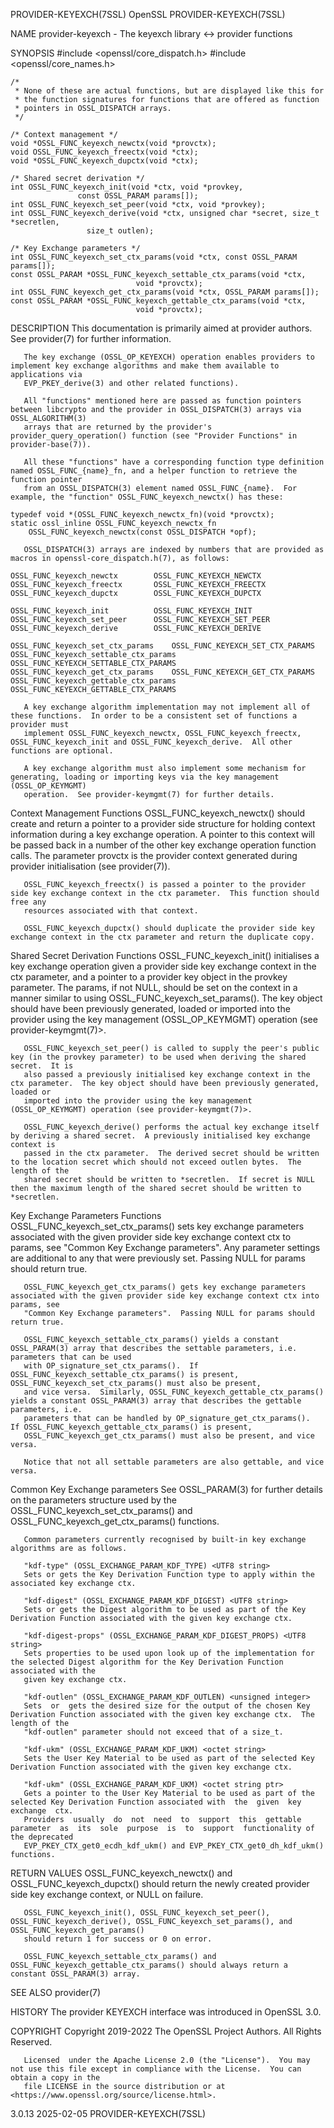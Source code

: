 PROVIDER-KEYEXCH(7SSL)							    OpenSSL							PROVIDER-KEYEXCH(7SSL)

NAME
       provider-keyexch - The keyexch library <-> provider functions

SYNOPSIS
	#include <openssl/core_dispatch.h>
	#include <openssl/core_names.h>

	/*
	 * None of these are actual functions, but are displayed like this for
	 * the function signatures for functions that are offered as function
	 * pointers in OSSL_DISPATCH arrays.
	 */

	/* Context management */
	void *OSSL_FUNC_keyexch_newctx(void *provctx);
	void OSSL_FUNC_keyexch_freectx(void *ctx);
	void *OSSL_FUNC_keyexch_dupctx(void *ctx);

	/* Shared secret derivation */
	int OSSL_FUNC_keyexch_init(void *ctx, void *provkey,
				   const OSSL_PARAM params[]);
	int OSSL_FUNC_keyexch_set_peer(void *ctx, void *provkey);
	int OSSL_FUNC_keyexch_derive(void *ctx, unsigned char *secret, size_t *secretlen,
				     size_t outlen);

	/* Key Exchange parameters */
	int OSSL_FUNC_keyexch_set_ctx_params(void *ctx, const OSSL_PARAM params[]);
	const OSSL_PARAM *OSSL_FUNC_keyexch_settable_ctx_params(void *ctx,
								void *provctx);
	int OSSL_FUNC_keyexch_get_ctx_params(void *ctx, OSSL_PARAM params[]);
	const OSSL_PARAM *OSSL_FUNC_keyexch_gettable_ctx_params(void *ctx,
								void *provctx);

DESCRIPTION
       This documentation is primarily aimed at provider authors. See provider(7) for further information.

       The key exchange (OSSL_OP_KEYEXCH) operation enables providers to implement key exchange algorithms and make them available to applications via
       EVP_PKEY_derive(3) and other related functions).

       All "functions" mentioned here are passed as function pointers between libcrypto and the provider in OSSL_DISPATCH(3) arrays via OSSL_ALGORITHM(3)
       arrays that are returned by the provider's provider_query_operation() function (see "Provider Functions" in provider-base(7)).

       All these "functions" have a corresponding function type definition named OSSL_FUNC_{name}_fn, and a helper function to retrieve the function pointer
       from an OSSL_DISPATCH(3) element named OSSL_FUNC_{name}.	 For example, the "function" OSSL_FUNC_keyexch_newctx() has these:

	typedef void *(OSSL_FUNC_keyexch_newctx_fn)(void *provctx);
	static ossl_inline OSSL_FUNC_keyexch_newctx_fn
	    OSSL_FUNC_keyexch_newctx(const OSSL_DISPATCH *opf);

       OSSL_DISPATCH(3) arrays are indexed by numbers that are provided as macros in openssl-core_dispatch.h(7), as follows:

	OSSL_FUNC_keyexch_newctx		OSSL_FUNC_KEYEXCH_NEWCTX
	OSSL_FUNC_keyexch_freectx		OSSL_FUNC_KEYEXCH_FREECTX
	OSSL_FUNC_keyexch_dupctx		OSSL_FUNC_KEYEXCH_DUPCTX

	OSSL_FUNC_keyexch_init			OSSL_FUNC_KEYEXCH_INIT
	OSSL_FUNC_keyexch_set_peer		OSSL_FUNC_KEYEXCH_SET_PEER
	OSSL_FUNC_keyexch_derive		OSSL_FUNC_KEYEXCH_DERIVE

	OSSL_FUNC_keyexch_set_ctx_params	OSSL_FUNC_KEYEXCH_SET_CTX_PARAMS
	OSSL_FUNC_keyexch_settable_ctx_params	OSSL_FUNC_KEYEXCH_SETTABLE_CTX_PARAMS
	OSSL_FUNC_keyexch_get_ctx_params	OSSL_FUNC_KEYEXCH_GET_CTX_PARAMS
	OSSL_FUNC_keyexch_gettable_ctx_params	OSSL_FUNC_KEYEXCH_GETTABLE_CTX_PARAMS

       A key exchange algorithm implementation may not implement all of these functions.  In order to be a consistent set of functions a provider must
       implement OSSL_FUNC_keyexch_newctx, OSSL_FUNC_keyexch_freectx, OSSL_FUNC_keyexch_init and OSSL_FUNC_keyexch_derive.  All other functions are optional.

       A key exchange algorithm must also implement some mechanism for generating, loading or importing keys via the key management (OSSL_OP_KEYMGMT)
       operation.  See provider-keymgmt(7) for further details.

   Context Management Functions
       OSSL_FUNC_keyexch_newctx() should create and return a pointer to a provider side structure for holding context information during a key exchange
       operation.  A pointer to this context will be passed back in a number of the other key exchange operation function calls.  The parameter provctx is the
       provider context generated during provider initialisation (see provider(7)).

       OSSL_FUNC_keyexch_freectx() is passed a pointer to the provider side key exchange context in the ctx parameter.	This function should free any
       resources associated with that context.

       OSSL_FUNC_keyexch_dupctx() should duplicate the provider side key exchange context in the ctx parameter and return the duplicate copy.

   Shared Secret Derivation Functions
       OSSL_FUNC_keyexch_init() initialises a key exchange operation given a provider side key exchange context in the ctx parameter, and a pointer to a
       provider key object in the provkey parameter.  The params, if not NULL, should be set on the context in a manner similar to using
       OSSL_FUNC_keyexch_set_params().	The key object should have been previously generated, loaded or imported into the provider using the key management
       (OSSL_OP_KEYMGMT) operation (see provider-keymgmt(7)>.

       OSSL_FUNC_keyexch_set_peer() is called to supply the peer's public key (in the provkey parameter) to be used when deriving the shared secret.  It is
       also passed a previously initialised key exchange context in the ctx parameter.	The key object should have been previously generated, loaded or
       imported into the provider using the key management (OSSL_OP_KEYMGMT) operation (see provider-keymgmt(7)>.

       OSSL_FUNC_keyexch_derive() performs the actual key exchange itself by deriving a shared secret.	A previously initialised key exchange context is
       passed in the ctx parameter.  The derived secret should be written to the location secret which should not exceed outlen bytes.	The length of the
       shared secret should be written to *secretlen.  If secret is NULL then the maximum length of the shared secret should be written to *secretlen.

   Key Exchange Parameters Functions
       OSSL_FUNC_keyexch_set_ctx_params() sets key exchange parameters associated with the given provider side key exchange context ctx to params, see "Common
       Key Exchange parameters".  Any parameter settings are additional to any that were previously set.  Passing NULL for params should return true.

       OSSL_FUNC_keyexch_get_ctx_params() gets key exchange parameters associated with the given provider side key exchange context ctx into params, see
       "Common Key Exchange parameters".  Passing NULL for params should return true.

       OSSL_FUNC_keyexch_settable_ctx_params() yields a constant OSSL_PARAM(3) array that describes the settable parameters, i.e. parameters that can be used
       with OP_signature_set_ctx_params().  If OSSL_FUNC_keyexch_settable_ctx_params() is present, OSSL_FUNC_keyexch_set_ctx_params() must also be present,
       and vice versa.	Similarly, OSSL_FUNC_keyexch_gettable_ctx_params() yields a constant OSSL_PARAM(3) array that describes the gettable parameters, i.e.
       parameters that can be handled by OP_signature_get_ctx_params().	 If OSSL_FUNC_keyexch_gettable_ctx_params() is present,
       OSSL_FUNC_keyexch_get_ctx_params() must also be present, and vice versa.

       Notice that not all settable parameters are also gettable, and vice versa.

   Common Key Exchange parameters
       See OSSL_PARAM(3) for further details on the parameters structure used by the OSSL_FUNC_keyexch_set_ctx_params() and OSSL_FUNC_keyexch_get_ctx_params()
       functions.

       Common parameters currently recognised by built-in key exchange algorithms are as follows.

       "kdf-type" (OSSL_EXCHANGE_PARAM_KDF_TYPE) <UTF8 string>
	   Sets or gets the Key Derivation Function type to apply within the associated key exchange ctx.

       "kdf-digest" (OSSL_EXCHANGE_PARAM_KDF_DIGEST) <UTF8 string>
	   Sets or gets the Digest algorithm to be used as part of the Key Derivation Function associated with the given key exchange ctx.

       "kdf-digest-props" (OSSL_EXCHANGE_PARAM_KDF_DIGEST_PROPS) <UTF8 string>
	   Sets properties to be used upon look up of the implementation for the selected Digest algorithm for the Key Derivation Function associated with the
	   given key exchange ctx.

       "kdf-outlen" (OSSL_EXCHANGE_PARAM_KDF_OUTLEN) <unsigned integer>
	   Sets	 or  gets the desired size for the output of the chosen Key Derivation Function associated with the given key exchange ctx.  The length of the
	   "kdf-outlen" parameter should not exceed that of a size_t.

       "kdf-ukm" (OSSL_EXCHANGE_PARAM_KDF_UKM) <octet string>
	   Sets the User Key Material to be used as part of the selected Key Derivation Function associated with the given key exchange ctx.

       "kdf-ukm" (OSSL_EXCHANGE_PARAM_KDF_UKM) <octet string ptr>
	   Gets a pointer to the User Key Material to be used as part of the selected Key Derivation Function associated with  the  given  key	exchange  ctx.
	   Providers  usually  do  not	need  to  support  this	 gettable  parameter  as  its  sole  purpose  is  to  support  functionality of the deprecated
	   EVP_PKEY_CTX_get0_ecdh_kdf_ukm() and EVP_PKEY_CTX_get0_dh_kdf_ukm() functions.

RETURN VALUES
       OSSL_FUNC_keyexch_newctx() and OSSL_FUNC_keyexch_dupctx() should return the newly created provider side key exchange context, or NULL on failure.

       OSSL_FUNC_keyexch_init(), OSSL_FUNC_keyexch_set_peer(), OSSL_FUNC_keyexch_derive(), OSSL_FUNC_keyexch_set_params(), and	OSSL_FUNC_keyexch_get_params()
       should return 1 for success or 0 on error.

       OSSL_FUNC_keyexch_settable_ctx_params() and OSSL_FUNC_keyexch_gettable_ctx_params() should always return a constant OSSL_PARAM(3) array.

SEE ALSO
       provider(7)

HISTORY
       The provider KEYEXCH interface was introduced in OpenSSL 3.0.

COPYRIGHT
       Copyright 2019-2022 The OpenSSL Project Authors. All Rights Reserved.

       Licensed	 under the Apache License 2.0 (the "License").	You may not use this file except in compliance with the License.  You can obtain a copy in the
       file LICENSE in the source distribution or at <https://www.openssl.org/source/license.html>.

3.0.13									  2025-02-05							PROVIDER-KEYEXCH(7SSL)
